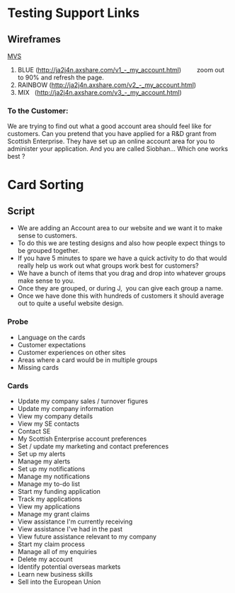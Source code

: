# Testing Support Links


## Wireframes

[MVS](http://19zz2a.axshare.com/my_account.html)
1. BLUE   (http://ja2j4n.axshare.com/v1_-_my_account.html)         zoom out to 90% and refresh the page.
2. RAINBOW   (http://ja2j4n.axshare.com/v2_-_my_account.html)
3. MIX   (http://ja2j4n.axshare.com/v3_-_my_account.html)

### To the Customer:  
We are trying to find out what a good account area should feel like for customers.
Can you pretend that you have applied for a R&D grant from Scottish Enterprise. 
They have set up an online account area for you to administer your application.
And you are called Siobhan…
Which one works best ?

# Card Sorting
## Script

* We are adding an Account area to our website and we want it to make sense to customers. 
* To do this we are testing designs and also how people expect things to be grouped together.
* If you have 5 minutes to spare we have a quick activity to do that would really help us work out what groups work best for customers?
* We have a bunch of items that you drag and drop into whatever groups make sense to you.
* Once they are grouped, or during J,  you can give each group a name. 
* Once we have done this with hundreds of customers it should average out to quite a useful website design. 

### Probe
* Language on the cards
* Customer expectations
* Customer experiences on other sites
* Areas where a card would be in multiple groups
* Missing cards

### Cards
* Update my company sales / turnover figures
* Update my company information
* View my company details
* View my SE contacts
* Contact SE
* My Scottish Enterprise account preferences
* Set / update my marketing and contact preferences
* Set up my alerts
* Manage my alerts
* Set up my notifications
* Manage my notifications
* Manage my to-do list
* Start my funding application
* Track my applications
* View my applications
* Manage my grant claims
* View assistance I'm currently receiving
* View assistance I've had in the past
* View future assistance relevant to my company
* Start my claim process
* Manage all of my enquiries
* Delete my account
* Identify potential overseas markets
* Learn new business skills
* Sell into the European Union
